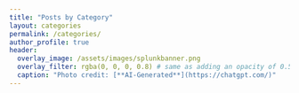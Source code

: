 ```yaml
---
title: "Posts by Category"
layout: categories
permalink: /categories/
author_profile: true
header:
  overlay_image: /assets/images/splunkbanner.png
  overlay_filter: rgba(0, 0, 0, 0.8) # same as adding an opacity of 0.5 to a black background
  caption: "Photo credit: [**AI-Generated**](https://chatgpt.com/)"
---
```

